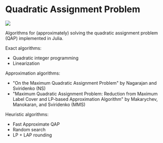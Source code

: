# Quadratic Assignment Problem

[![][docs-latest-img]][docs-latest-url]

Algorithms for (approximately) solving the quadratic assignment problem (QAP) implemented in Julia.

Exact algorithms:
- Quadratic integer programming
- Linearization

Approximation algorithms:
- "On the Maximum Quadratic Assignment Problem" by Nagarajan and Sviridenko (NS)
- "Maximum Quadratic Assignment Problem: Reduction from Maximum Label Cover and LP-based Approximation Algorithm" by Makarychev, Manokaran, and Sviridenko (MMS)

Heuristic algorithms:
- Fast Approximate QAP
- Random search
- LP + LAP rounding

[docs-latest-img]: https://img.shields.io/badge/docs-latest-blue.svg
[docs-latest-url]: https://flixpar.github.io/QuadraticAssignmentProblem.jl/dev/
